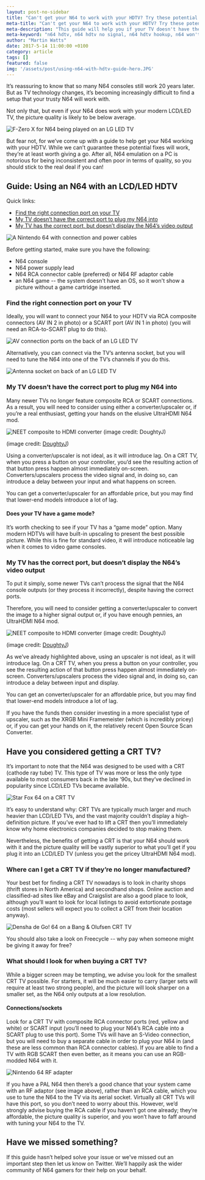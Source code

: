 ```yaml
---
layout: post-no-sidebar
title: "Can't get your N64 to work with your HDTV? Try these potential fixes"
meta-title: "Can't get your N64 to work with your HDTV? Try these potential fixes"
meta-description: "This guide will help you if your TV doesn't have the right connection port for an N64 or can't detect a signal from it."
meta-keyword: "n64 hdtv, n64 hdtv no signal, n64 hdtv hookup, n64 won't work with tv, how to connect n64 to tv"
author: "Martin Watts"
date: 2017-5-14 11:00:00 +0100
category: article
tags: []
featured: false
img: '/assets/post/using-n64-with-hdtv-guide-hero.JPG'
---
```

It’s reassuring to know that so many N64 consoles still work 20 years later. But as TV technology changes, it’s becoming increasingly difficult to find a setup that your trusty N64 will work with.

Not only that, but even if your N64 does work with your modern LCD/LED TV, the picture quality is likely to be below average.

![F-Zero X for N64 being played on an LG LED TV](/assets/post/using-n64-with-hdtv-guide-hero.JPG)

But fear not, for we’ve come up with a guide to help get your N64 working with your HDTV. While we can’t guarantee these potential fixes will work, they’re at least worth giving a go. After all, N64 emulation on a PC is notorious for being inconsistent and often poor in terms of quality, so you should stick to the real deal if you can!

## Guide: Using an N64 with an LCD/LED HDTV ##

Quick links:
- [Find the right connection port on your TV](#find)
- [My TV doesn’t have the correct port to plug my N64 into](#noport)
- [My TV has the correct port, but doesn’t display the N64’s video output](#hasport)

![A Nintendo 64 with connection and power cables](/assets/images/hardware/n64-with-connection-and-power-cables.JPG)

Before getting started, make sure you have the following:

- N64 console
- N64 power supply lead
- N64 RCA connector cable (preferred) or N64 RF adaptor cable
- an N64 game -- the system doesn't have an OS, so it won't show a picture without a game cartridge inserted.

### <a name="find">Find the right connection port on your TV</a> ###

Ideally, you will want to connect your N64 to your HDTV via RCA composite connectors (AV IN 2 in photo) or a SCART port (AV IN 1 in photo) (you will need an RCA-to-SCART plug to do this).

![AV connection ports on the back of an LG LED TV](/assets/images/hardware/av-connections-lcd-tv.JPG)

Alternatively, you can connect via the TV’s antenna socket, but you will need to tune the N64 into one of the TV’s channels if you do this.

![Antenna socket on back of an LG LED TV](/assets/images/hardware/antenna-socket-lcd-tv.JPG)

### <a name="noport">My TV doesn’t have the correct port to plug my N64 into</a> ###

Many newer TVs no longer feature composite RCA or SCART connections. As a result, you will need to consider using either a converter/upscaler or, if you’re a real enthusiast, getting your hands on the elusive UltraHDMI N64 mod.

![NEET composite to HDMI converter (image credit: DoughtyJ)](/assets/images/hardware/neet-composite-to-hdmi-converter.jpg)

(image credit: [DoughtyJ](www.twitter.com/DoughtyJ))

Using a converter/upscaler is not ideal, as it will introduce lag. On a CRT TV, when you press a button on your controller, you’d see the resulting action of that button press happen almost immediately on-screen. Converters/upscalers process the video signal and, in doing so, can introduce a delay between your input and what happens on screen.

You can get a converter/upscaler for an affordable price, but you may find that lower-end models introduce a lot of lag.

#### Does your TV have a game mode? #####

It’s worth checking to see if your TV has a “game mode” option. Many modern HDTVs will have built-in upscaling to present the best possible picture. While this is fine for standard video, it will introduce noticeable lag when it comes to video game consoles. 

### <a name="hasport">My TV has the correct port, but doesn’t display the N64’s video output</a> ###

To put it simply, some newer TVs can’t process the signal that the N64 console outputs (or they process it incorrectly), despite having the correct ports.

Therefore, you will need to consider getting a converter/upscaler to convert the image to a higher signal output or, if you have enough pennies, an UltraHDMI N64 mod.

![NEET composite to HDMI converter (image credit: DoughtyJ)](/assets/images/hardware/neet-composite-to-hdmi-converter-output-port.jpg)

(image credit: [DoughtyJ](www.twitter.com/DoughtyJ))

As we’ve already highlighted above, using an upscaler is not ideal, as it will introduce lag. On a CRT TV, when you press a button on your controller, you see the resulting action of that button press happen almost immediately on-screen. Converters/upscalers process the video signal and, in doing so, can introduce a delay between input and display.

You can get an converter/upscaler for an affordable price, but you may find that lower-end models introduce a lot of lag.

If you have the funds then consider investing in a more specialist type of upscaler, such as the XRGB Mini Framemeister (which is incredibly pricey) or, if you can get your hands on it, the relatively recent Open Source Scan Converter.

## Have you considered getting a CRT TV? ##

It’s important to note that the N64 was designed to be used with a CRT (cathode ray tube) TV. This type of TV was more or less the only type available to most consumers back in the late ‘90s, but they’ve declined in popularity since LCD/LED TVs became available.

![Star Fox 64 on a CRT TV](/assets/images/hardware/star-fox-64-on-crt-tv.jpg)

It’s easy to understand why: CRT TVs are typically much larger and much heavier than LCD/LED TVs, and the vast majority couldn’t display a high-definition picture. If you’ve ever had to lift a CRT then you’ll immediately know why home electronics companies decided to stop making them.

Nevertheless, the benefits of getting a CRT is that your N64 should work with it and the picture quality will be vastly superior to what you’ll get if you plug it into an LCD/LED TV (unless you get the pricey UltraHDMI N64 mod).

### Where can I get a CRT TV if they’re no longer manufactured? ###

Your best bet for finding a CRT TV nowadays is to look in charity shops (thrift stores in North America) and secondhand shops. Online auction and classified-ad sites like eBay and Craigslist are also a good place to look, although you’ll want to look for local listings to avoid extortionate postage costs (most sellers will expect you to collect a CRT from their location anyway).

![Densha de Go! 64 on a Bang & Olufsen CRT TV](/assets/images/hardware/densha-de-go-64-crt-tv.jpg)

You should also take a look on Freecycle -- why pay when someone might be giving it away for free?

### What should I look for when buying a CRT TV? ###

While a bigger screen may be tempting, we advise you look for the smallest CRT TV possible. For starters, it will be much easier to carry (larger sets will require at least two strong people), and the picture will look sharper on a smaller set, as the N64 only outputs at a low resolution.

#### Connections/sockets ####

Look for a CRT TV with composite RCA connector ports (red, yellow and white) or SCART input (you’ll need to plug your N64’s RCA cable into a SCART plug to use this port). Some TVs will have an S-Video connection, but you will need to buy a separate cable in order to plug your N64 in (and these are less common than RCA connector cables). If you are able to find a TV with RGB SCART then even better, as it means you can use an RGB-modded N64 with it.

![Nintendo 64 RF adapter](/assets/images/hardware/nintendo-64-rf-adapter.jpg)

If you have a PAL N64 then there’s a good chance that your system came with an RF adaptor (see image above), rather than an RCA cable, which you use to tune the N64 to the TV via its aerial socket. Virtually all CRT TVs will have this port, so you don’t need to worry about this. However, we’d strongly advise buying the RCA cable if you haven’t got one already; they’re affordable, the picture quality is superior, and you won’t have to faff around with tuning your N64 to the TV.

## Have we missed something? ##

If this guide hasn’t helped solve your issue or we’ve missed out an important step then let us know on Twitter. We’ll happily ask the wider community of N64 gamers for their help on your behalf.
